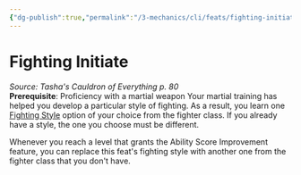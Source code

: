 ```yaml
---
{"dg-publish":true,"permalink":"/3-mechanics/cli/feats/fighting-initiate-tce/","tags":["ttrpg-cli/compendium/src/5e/tce","ttrpg-cli/feat"],"noteIcon":""}
---
```


# Fighting Initiate
*Source: Tasha's Cauldron of Everything p. 80*  
**Prerequisite**: Proficiency with a martial weapon
Your martial training has helped you develop a particular style of fighting. As a result, you learn one [Fighting Style](3-Mechanics/CLI/lists/list-optfeaturetype-fs-f.md) option of your choice from the fighter class. If you already have a style, the one you choose must be different.

Whenever you reach a level that grants the Ability Score Improvement feature, you can replace this feat's fighting style with another one from the fighter class that you don't have.